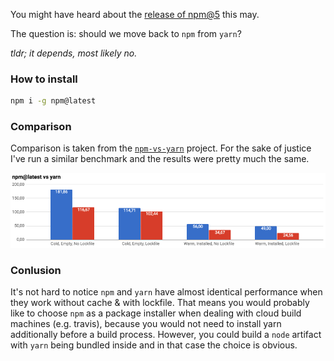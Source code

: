 You might have heard about the [release of npm@5](http://blog.npmjs.org/post/161081169345/v500) this may.

The question is: should we move back to `npm` from `yarn`?

*tldr; it depends, most likely no.*

### How to install

```bash
npm i -g npm@latest
```

### Comparison

Comparison is taken from the  [`npm-vs-yarn`](https://github.com/thomaschaaf/npm-vs-yarn) project. For the sake of justice I've run a similar benchmark and the results were pretty much the same.

![npm@latest vs yarn](bench.png)


### Conlusion

It's not hard to notice `npm` and `yarn` have almost identical performance when they work without cache & with lockfile. That means you would probably like to choose `npm` as a package installer when dealing with cloud build machines (e.g. travis), because you would not need to install yarn additionally before a build process.
However, you could build a `node` artifact with `yarn` being bundled inside and in that case the choice is obvious.
